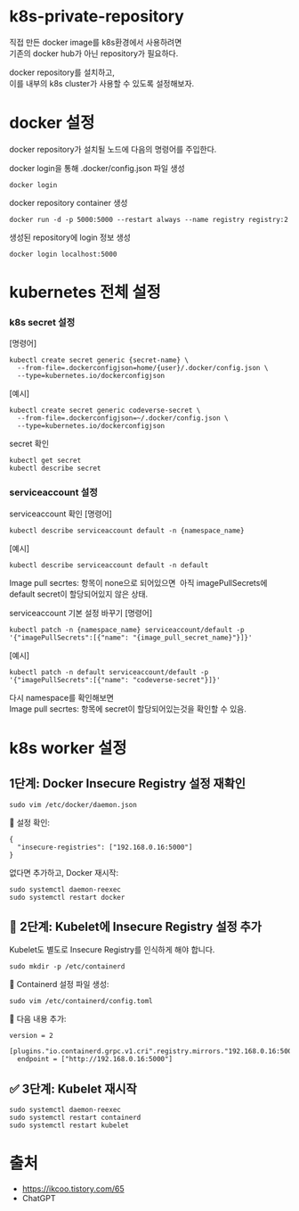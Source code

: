 # k8s-private-repository
직접 만든 docker image를 k8s환경에서 사용하려면  
기존의 docker hub가 아닌 repository가 필요하다.  

docker repository를 설치하고,  
이를 내부의 k8s cluster가 사용할 수 있도록 설정해보자.

# docker 설정
docker repository가 설치될 노드에 다음의 명령어를 주입한다.  
  
docker login을 통해 .docker/config.json 파일 생성
```shell
docker login
```

docker repository container 생성
```
docker run -d -p 5000:5000 --restart always --name registry registry:2
```

생성된 repository에 login 정보 생성
```
docker login localhost:5000
```

# kubernetes 전체 설정
### k8s secret 설정  
[명령어]
```
kubectl create secret generic {secret-name} \
  --from-file=.dockerconfigjson=home/{user}/.docker/config.json \
  --type=kubernetes.io/dockerconfigjson
```

[예시]
```
kubectl create secret generic codeverse-secret \
  --from-file=.dockerconfigjson=~/.docker/config.json \
  --type=kubernetes.io/dockerconfigjson
```

secret 확인
```
kubectl get secret
kubectl describe secret
```

### serviceaccount 설정

serviceaccount 확인
[명령어]
```
kubectl describe serviceaccount default -n {namespace_name}
```
[예시]
```
kubectl describe serviceaccount default -n default
```

Image pull secrtes: 항목이 none으로 되어있으면  
아직 imagePullSecrets에 default secret이 할당되어있지 않은 상태.  

serviceaccount 기본 설정 바꾸기
[명령어]
```
kubectl patch -n {namespace_name} serviceaccount/default -p '{"imagePullSecrets":[{"name": "{image_pull_secret_name}"}]}'
```

[예시]
```
kubectl patch -n default serviceaccount/default -p '{"imagePullSecrets":[{"name": "codeverse-secret"}]}'
```


다시 namespace를 확인해보면  
Image pull secrtes: 항목에 secret이 할당되어있는것을 확인할 수 있음.

# k8s worker 설정
## 1단계: Docker Insecure Registry 설정 재확인
```
sudo vim /etc/docker/daemon.json
```
📍 설정 확인:
```
{
  "insecure-registries": ["192.168.0.16:5000"]
}
```
없다면 추가하고, Docker 재시작:
```
sudo systemctl daemon-reexec
sudo systemctl restart docker
```

## 🚀 2단계: Kubelet에 Insecure Registry 설정 추가
Kubelet도 별도로 Insecure Registry를 인식하게 해야 합니다.
```
sudo mkdir -p /etc/containerd
```
📍 Containerd 설정 파일 생성:
```
sudo vim /etc/containerd/config.toml
```
📍 다음 내용 추가:
```
version = 2

[plugins."io.containerd.grpc.v1.cri".registry.mirrors."192.168.0.16:5000"]
  endpoint = ["http://192.168.0.16:5000"]
```

## ✅ 3단계: Kubelet 재시작
```
sudo systemctl daemon-reexec
sudo systemctl restart containerd
sudo systemctl restart kubelet
```


# 출처
- https://ikcoo.tistory.com/65  
- ChatGPT
